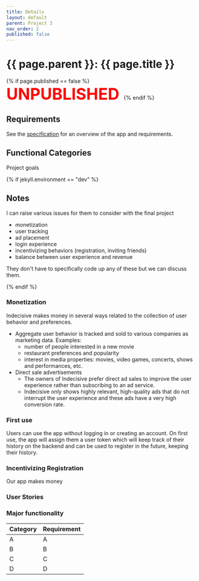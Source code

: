 ```yaml
---
title: Details
layout: default
parent: Project 3
nav_order: 2
published: false
---
```


# {{ page.parent }}: {{ page.title }}

{% if page.published == false %}
<span style="color: red; font-size: 3em;">
**UNPUBLISHED**
</span>
{% endif %}

## Requirements

See the [specification](specification.html) for an overview of the app and
requirements.

## Functional Categories

Project goals


{% if jekyll.environment == "dev" %}

## Notes

I can raise various issues for them to consider with the final project

- monetization
- user tracking
- ad placement
- login experience
- incentivizing behaviors (registration, inviting friends)
- balance between user experience and revenue

They don't have to specifically code up any of these but we can discuss them.


{% endif %}

### Monetization

Indecisive makes money in several ways related to the collection of user
behavior and preferences.

- Aggregate user behavior is tracked and sold to various companies as marketing
  data. Examples:
    - number of people interested in a new movie
    - restaurant preferences and popularity
    - interest in media properties: movies, video games, concerts, shows and
      performances, etc.
- Direct sale advertisements
    - The owners of Indecisive prefer direct ad sales to improve the user
      experience rather than subscribing to an ad service.
    - Indecisive only shows highly relevant, high-quality ads that do not
      interrupt the user experience and these ads have a very high conversion
      rate.

### First use

Users can use the app without logging in or creating an account. On first use,
the app will assign them a user token which will keep track of their history on
the backend and can be used to register in the future, keeping their history.


### Incentivizing Registration

Our app makes money 

### User Stories


### Major functionality

| Category | Requirement |
| -------- | ----------- |
| A        | A           |
| B        | B           |
| C        | C           |
| D        | D           |

